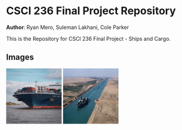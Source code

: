 # CSCI 236 Final Project Repository

**Author**: Ryan Mero, Suleman Lakhani, Cole Parker

This is the Repository for CSCI 236 Final Project - Ships and Cargo. 

## Images
<img src ="/images/shipcargo1.png" height ="150" width = "150">

<img src ="/images/shipcargo2.png" height ="150" width = "150">
